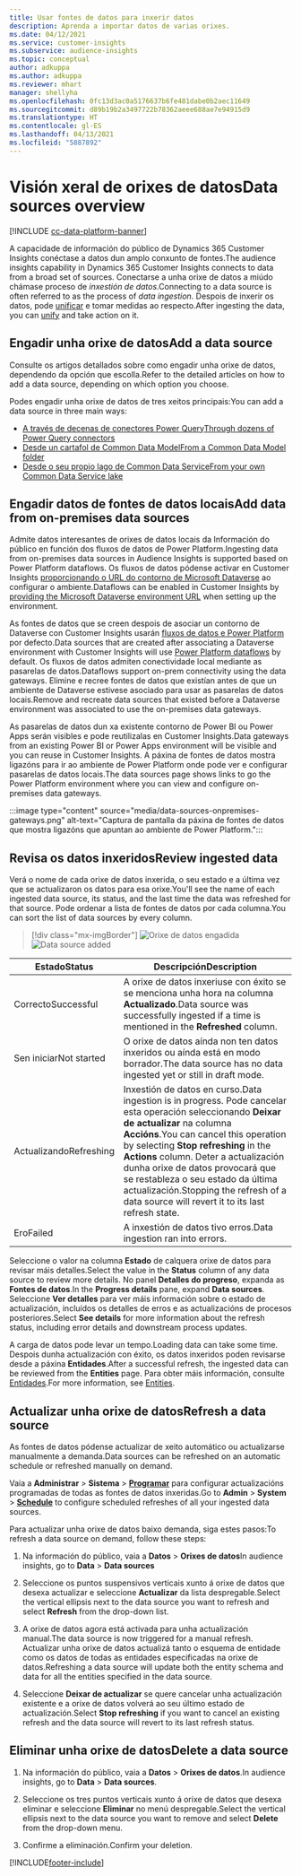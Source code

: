 ```yaml
---
title: Usar fontes de datos para inxerir datos
description: Aprenda a importar datos de varias orixes.
ms.date: 04/12/2021
ms.service: customer-insights
ms.subservice: audience-insights
ms.topic: conceptual
author: adkuppa
ms.author: adkuppa
ms.reviewer: mhart
manager: shellyha
ms.openlocfilehash: 0fc13d3ac0a5176637b6fe481dabe0b2aec11649
ms.sourcegitcommit: d89b19b2a3497722b78362aeee688ae7e94915d9
ms.translationtype: HT
ms.contentlocale: gl-ES
ms.lasthandoff: 04/13/2021
ms.locfileid: "5887892"
---
```

# <a name="data-sources-overview"></a><span data-ttu-id="29283-103">Visión xeral de orixes de datos</span><span class="sxs-lookup"><span data-stu-id="29283-103">Data sources overview</span></span>

[!INCLUDE [cc-data-platform-banner](../includes/cc-data-platform-banner.md)]

<span data-ttu-id="29283-104">A capacidade de información do público de Dynamics 365 Customer Insights conéctase a datos dun amplo conxunto de fontes.</span><span class="sxs-lookup"><span data-stu-id="29283-104">The audience insights capability in Dynamics 365 Customer Insights connects to data from a broad set of sources.</span></span> <span data-ttu-id="29283-105">Conectarse a unha orixe de datos a miúdo chámase proceso de *inxestión de datos*.</span><span class="sxs-lookup"><span data-stu-id="29283-105">Connecting to a data source is often referred to as the process of *data ingestion*.</span></span> <span data-ttu-id="29283-106">Despois de inxerir os datos, pode [unificar](data-unification.md) e tomar medidas ao respecto.</span><span class="sxs-lookup"><span data-stu-id="29283-106">After ingesting the data, you can [unify](data-unification.md) and take action on it.</span></span>

## <a name="add-a-data-source"></a><span data-ttu-id="29283-107">Engadir unha orixe de datos</span><span class="sxs-lookup"><span data-stu-id="29283-107">Add a data source</span></span>

<span data-ttu-id="29283-108">Consulte os artigos detallados sobre como engadir unha orixe de datos, dependendo da opción que escolla.</span><span class="sxs-lookup"><span data-stu-id="29283-108">Refer to the detailed articles on how to add a data source, depending on which option you choose.</span></span>

<span data-ttu-id="29283-109">Podes engadir unha orixe de datos de tres xeitos principais:</span><span class="sxs-lookup"><span data-stu-id="29283-109">You can add a data source in three main ways:</span></span>

- [<span data-ttu-id="29283-110">A través de decenas de conectores Power Query</span><span class="sxs-lookup"><span data-stu-id="29283-110">Through dozens of Power Query connectors</span></span>](connect-power-query.md)
- [<span data-ttu-id="29283-111">Desde un cartafol de Common Data Model</span><span class="sxs-lookup"><span data-stu-id="29283-111">From a Common Data Model folder</span></span>](connect-common-data-model.md)
- [<span data-ttu-id="29283-112">Desde o seu propio lago de Common Data Service</span><span class="sxs-lookup"><span data-stu-id="29283-112">From your own Common Data Service lake</span></span>](connect-common-data-service-lake.md)

## <a name="add-data-from-on-premises-data-sources"></a><span data-ttu-id="29283-113">Engadir datos de fontes de datos locais</span><span class="sxs-lookup"><span data-stu-id="29283-113">Add data from on-premises data sources</span></span>

<span data-ttu-id="29283-114">Admite datos interesantes de orixes de datos locais da Información do público en función dos fluxos de datos de Power Platform.</span><span class="sxs-lookup"><span data-stu-id="29283-114">Ingesting data from on-premises data sources in Audience Insights is supported based on Power Platform dataflows.</span></span> <span data-ttu-id="29283-115">Os fluxos de datos pódense activar en Customer Insights [proporcionando o URL do contorno de Microsoft Dataverse](manage-environments.md#create-an-environment-in-an-existing-organization) ao configurar o ambiente.</span><span class="sxs-lookup"><span data-stu-id="29283-115">Dataflows can be enabled in Customer Insights by [providing the Microsoft Dataverse environment URL](manage-environments.md#create-an-environment-in-an-existing-organization) when setting up the environment.</span></span>

<span data-ttu-id="29283-116">As fontes de datos que se creen despois de asociar un contorno de Dataverse con Customer Insights usarán [fluxos de datos e Power Platform](/power-query/dataflows/overview-dataflows-across-power-platform-dynamics-365) por defecto.</span><span class="sxs-lookup"><span data-stu-id="29283-116">Data sources that are created after associating a Dataverse environment with Customer Insights will use [Power Platform dataflows](/power-query/dataflows/overview-dataflows-across-power-platform-dynamics-365) by default.</span></span> <span data-ttu-id="29283-117">Os fluxos de datos admiten conectividade local mediante as pasarelas de datos.</span><span class="sxs-lookup"><span data-stu-id="29283-117">Dataflows support on-prem connectivity using the data gateways.</span></span> <span data-ttu-id="29283-118">Elimine e recree fontes de datos que existían antes de que un ambiente de Dataverse estivese asociado para usar as pasarelas de datos locais.</span><span class="sxs-lookup"><span data-stu-id="29283-118">Remove and recreate data sources that existed before a Dataverse environment was associated to use the on-premises data gateways.</span></span>

<span data-ttu-id="29283-119">As pasarelas de datos dun xa existente contorno de Power BI ou Power Apps serán visibles e pode reutilizalas en Customer Insights.</span><span class="sxs-lookup"><span data-stu-id="29283-119">Data gateways from an existing Power BI or Power Apps environment will be visible and you can reuse in Customer Insights.</span></span> <span data-ttu-id="29283-120">A páxina de fontes de datos mostra ligazóns para ir ao ambiente de Power Platform onde pode ver e configurar pasarelas de datos locais.</span><span class="sxs-lookup"><span data-stu-id="29283-120">The data sources page shows links to go the Power Platform environment where you can view and configure on-premises data gateways.</span></span>

:::image type="content" source="media/data-sources-onpremises-gateways.png" alt-text="Captura de pantalla da páxina de fontes de datos que mostra ligazóns que apuntan ao ambiente de Power Platform.":::

## <a name="review-ingested-data"></a><span data-ttu-id="29283-122">Revisa os datos inxeridos</span><span class="sxs-lookup"><span data-stu-id="29283-122">Review ingested data</span></span>

<span data-ttu-id="29283-123">Verá o nome de cada orixe de datos inxerida, o seu estado e a última vez que se actualizaron os datos para esa orixe.</span><span class="sxs-lookup"><span data-stu-id="29283-123">You'll see the name of each ingested data source, its status, and the last time the data was refreshed for that source.</span></span> <span data-ttu-id="29283-124">Pode ordenar a lista de fontes de datos por cada columna.</span><span class="sxs-lookup"><span data-stu-id="29283-124">You can sort the list of data sources by every column.</span></span>

> [!div class="mx-imgBorder"]
> <span data-ttu-id="29283-125">![Orixe de datos engadida](media/configure-data-datasource-added.png "Orixe de datos engadida")</span><span class="sxs-lookup"><span data-stu-id="29283-125">![Data source added](media/configure-data-datasource-added.png "Data source added")</span></span>

|<span data-ttu-id="29283-126">Estado</span><span class="sxs-lookup"><span data-stu-id="29283-126">Status</span></span>  |<span data-ttu-id="29283-127">Descripción</span><span class="sxs-lookup"><span data-stu-id="29283-127">Description</span></span>  |
|---------|---------|
|<span data-ttu-id="29283-128">Correcto</span><span class="sxs-lookup"><span data-stu-id="29283-128">Successful</span></span>   |<span data-ttu-id="29283-129">A orixe de datos inxeriuse con éxito se se menciona unha hora na columna **Actualizado**.</span><span class="sxs-lookup"><span data-stu-id="29283-129">Data source was successfully ingested if a time is mentioned in the **Refreshed** column.</span></span>
|<span data-ttu-id="29283-130">Sen iniciar</span><span class="sxs-lookup"><span data-stu-id="29283-130">Not started</span></span>   |<span data-ttu-id="29283-131">O orixe de datos aínda non ten datos inxeridos ou aínda está en modo borrador.</span><span class="sxs-lookup"><span data-stu-id="29283-131">The data source has no data ingested yet or still in draft mode.</span></span>         |
|<span data-ttu-id="29283-132">Actualizando</span><span class="sxs-lookup"><span data-stu-id="29283-132">Refreshing</span></span>    |<span data-ttu-id="29283-133">Inxestión de datos en curso.</span><span class="sxs-lookup"><span data-stu-id="29283-133">Data ingestion is in progress.</span></span> <span data-ttu-id="29283-134">Pode cancelar esta operación seleccionando **Deixar de actualizar** na columna **Accións**.</span><span class="sxs-lookup"><span data-stu-id="29283-134">You can cancel this operation by selecting **Stop refreshing** in the **Actions** column.</span></span> <span data-ttu-id="29283-135">Deter a actualización dunha orixe de datos provocará que se restableza o seu estado da última actualización.</span><span class="sxs-lookup"><span data-stu-id="29283-135">Stopping the refresh of a data source will revert it to its last refresh state.</span></span>       |
|<span data-ttu-id="29283-136">Ero</span><span class="sxs-lookup"><span data-stu-id="29283-136">Failed</span></span>     |<span data-ttu-id="29283-137">A inxestión de datos tivo erros.</span><span class="sxs-lookup"><span data-stu-id="29283-137">Data ingestion ran into errors.</span></span>         |

<span data-ttu-id="29283-138">Seleccione o valor na columna **Estado** de calquera orixe de datos para revisar máis detalles.</span><span class="sxs-lookup"><span data-stu-id="29283-138">Select the value in the **Status** column of any data source to review more details.</span></span> <span data-ttu-id="29283-139">No panel **Detalles do progreso**, expanda as **Fontes de datos**.</span><span class="sxs-lookup"><span data-stu-id="29283-139">In the **Progress details** pane, expand **Data sources**.</span></span> <span data-ttu-id="29283-140">Seleccione **Ver detalles** para ver máis información sobre o estado de actualización, incluídos os detalles de erros e as actualizacións de procesos posteriores.</span><span class="sxs-lookup"><span data-stu-id="29283-140">Select **See details** for more information about the refresh status, including error details and downstream process updates.</span></span>

<span data-ttu-id="29283-141">A carga de datos pode levar un tempo.</span><span class="sxs-lookup"><span data-stu-id="29283-141">Loading data can take some time.</span></span> <span data-ttu-id="29283-142">Despois dunha actualización con éxito, os datos inxeridos poden revisarse desde a páxina **Entidades**.</span><span class="sxs-lookup"><span data-stu-id="29283-142">After a successful refresh, the ingested data can be reviewed from the **Entities** page.</span></span> <span data-ttu-id="29283-143">Para obter máis información, consulte [Entidades](entities.md).</span><span class="sxs-lookup"><span data-stu-id="29283-143">For more information, see [Entities](entities.md).</span></span>

## <a name="refresh-a-data-source"></a><span data-ttu-id="29283-144">Actualizar unha orixe de datos</span><span class="sxs-lookup"><span data-stu-id="29283-144">Refresh a data source</span></span>

<span data-ttu-id="29283-145">As fontes de datos pódense actualizar de xeito automático ou actualizarse manualmente a demanda.</span><span class="sxs-lookup"><span data-stu-id="29283-145">Data sources can be refreshed on an automatic schedule or refreshed manually on demand.</span></span> 

<span data-ttu-id="29283-146">Vaia a **Administrar** > **Sistema** > [**Programar**](system.md#schedule-tab) para configurar actualizacións programadas de todas as fontes de datos inxeridas.</span><span class="sxs-lookup"><span data-stu-id="29283-146">Go to **Admin** > **System** > [**Schedule**](system.md#schedule-tab) to configure scheduled refreshes of all your ingested data sources.</span></span>

<span data-ttu-id="29283-147">Para actualizar unha orixe de datos baixo demanda, siga estes pasos:</span><span class="sxs-lookup"><span data-stu-id="29283-147">To refresh a data source on demand, follow these steps:</span></span>

1. <span data-ttu-id="29283-148">Na información do público, vaia a **Datos** > **Orixes de datos**</span><span class="sxs-lookup"><span data-stu-id="29283-148">In audience insights, go to **Data** > **Data sources**</span></span>

2. <span data-ttu-id="29283-149">Seleccione os puntos suspensivos verticais xunto á orixe de datos que desexa actualizar e seleccione **Actualizar** da lista despregable.</span><span class="sxs-lookup"><span data-stu-id="29283-149">Select the vertical ellipsis next to the data source you want to refresh and select **Refresh** from the drop-down list.</span></span>

3. <span data-ttu-id="29283-150">A orixe de datos agora está activada para unha actualización manual.</span><span class="sxs-lookup"><span data-stu-id="29283-150">The data source is now triggered for a manual refresh.</span></span> <span data-ttu-id="29283-151">Actualizar unha orixe de datos actualizá tanto o esquema de entidade como os datos de todas as entidades especificadas na orixe de datos.</span><span class="sxs-lookup"><span data-stu-id="29283-151">Refreshing a data source will update both the entity schema and data for all the entities specified in the data source.</span></span>

4. <span data-ttu-id="29283-152">Seleccione **Deixar de actualizar** se quere cancelar unha actualización existente e a orixe de datos volverá ao seu último estado de actualización.</span><span class="sxs-lookup"><span data-stu-id="29283-152">Select **Stop refreshing** if you want to cancel an existing refresh and the data source will revert to its last refresh status.</span></span>

## <a name="delete-a-data-source"></a><span data-ttu-id="29283-153">Eliminar unha orixe de datos</span><span class="sxs-lookup"><span data-stu-id="29283-153">Delete a data source</span></span>

1. <span data-ttu-id="29283-154">Na información do público, vaia a **Datos** > **Orixes de datos**.</span><span class="sxs-lookup"><span data-stu-id="29283-154">In audience insights, go to **Data** > **Data sources**.</span></span>

2. <span data-ttu-id="29283-155">Seleccione os tres puntos verticais xunto á orixe de datos que desexa eliminar e seleccione **Eliminar** no menú despregable.</span><span class="sxs-lookup"><span data-stu-id="29283-155">Select the vertical ellipsis next to the data source you want to remove and select **Delete** from the drop-down menu.</span></span>

3. <span data-ttu-id="29283-156">Confirme a eliminación.</span><span class="sxs-lookup"><span data-stu-id="29283-156">Confirm your deletion.</span></span>


[!INCLUDE[footer-include](../includes/footer-banner.md)]
